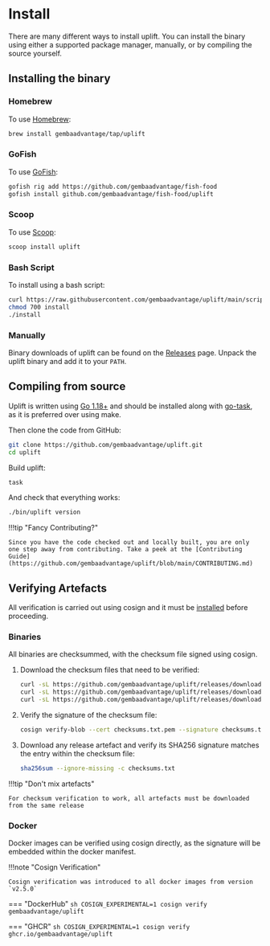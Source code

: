 # Install

There are many different ways to install uplift. You can install the binary using either a supported package manager, manually, or by compiling the source yourself.

## Installing the binary

### Homebrew

To use [Homebrew](https://brew.sh/):

```sh
brew install gembaadvantage/tap/uplift
```

### GoFish

To use [GoFish](https://gofi.sh/):

```sh
gofish rig add https://github.com/gembaadvantage/fish-food
gofish install github.com/gembaadvantage/fish-food/uplift
```

### Scoop

To use [Scoop](https://scoop.sh/):

```sh
scoop install uplift
```

### Bash Script

To install using a bash script:

```sh
curl https://raw.githubusercontent.com/gembaadvantage/uplift/main/scripts/install > install
chmod 700 install
./install
```

### Manually

Binary downloads of uplift can be found on the [Releases](https://github.com/gembaadvantage/uplift/releases) page. Unpack the uplift binary and add it to your `PATH`.

## Compiling from source

Uplift is written using [Go 1.18+](https://go.dev/doc/install) and should be installed along with [go-task](https://taskfile.dev/#/installation), as it is preferred over using make.

Then clone the code from GitHub:

```sh
git clone https://github.com/gembaadvantage/uplift.git
cd uplift
```

Build uplift:

```sh
task
```

And check that everything works:

```sh
./bin/uplift version
```

!!!tip "Fancy Contributing?"

    Since you have the code checked out and locally built, you are only one step away from contributing. Take a peek at the [Contributing Guide](https://github.com/gembaadvantage/uplift/blob/main/CONTRIBUTING.md)

## Verifying Artefacts

All verification is carried out using cosign and it must be [installed](https://docs.sigstore.dev/cosign/installation) before proceeding.

### Binaries

All binaries are checksummed, with the checksum file signed using cosign.

1. Download the checksum files that need to be verified:

    ```sh
    curl -sL https://github.com/gembaadvantage/uplift/releases/download/v2.5.0/checksums.txt -O
    curl -sL https://github.com/gembaadvantage/uplift/releases/download/v2.5.0/checksums.txt.sig -O
    curl -sL https://github.com/gembaadvantage/uplift/releases/download/v2.5.0/checksums.txt.pem -O
    ```

1. Verify the signature of the checksum file:

    ```sh
    cosign verify-blob --cert checksums.txt.pem --signature checksums.txt.sig checksums.txt
    ```

1. Download any release artefact and verify its SHA256 signature matches the entry within the checksum file:

    ```sh
    sha256sum --ignore-missing -c checksums.txt
    ```

!!!tip "Don't mix artefacts"

    For checksum verification to work, all artefacts must be downloaded from the same release

### Docker

Docker images can be verified using cosign directly, as the signature will be embedded within the docker manifest.

!!!note "Cosign Verification"

    Cosign verification was introduced to all docker images from version `v2.5.0`

=== "DockerHub"
    ```sh
    COSIGN_EXPERIMENTAL=1 cosign verify gembaadvantage/uplift
    ```

=== "GHCR"
    ```sh
    COSIGN_EXPERIMENTAL=1 cosign verify ghcr.io/gembaadvantage/uplift
    ```
